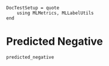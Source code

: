 ```@meta
DocTestSetup = quote
    using MLMetrics, MLLabelUtils
end
```

# Predicted Negative

```@docs
predicted_negative
```
